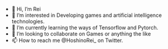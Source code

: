 - 👋 Hi, I’m Rei
- 👀 I’m interested in Developing games and artificial intelligence technologies.
- 🌱 I’m currently learning the ways of Tensorflow and Pytorch.
- 💞️ I’m looking to collaborate on Games or anything the like
- 📫 How to reach me @HoshinoRei_ on Twitter.

<!---
LazyFox17/LazyFox17 is a ✨ special ✨ repository because its `README.md` (this file) appears on your GitHub profile.
You can click the Preview link to take a look at your changes.
--->

